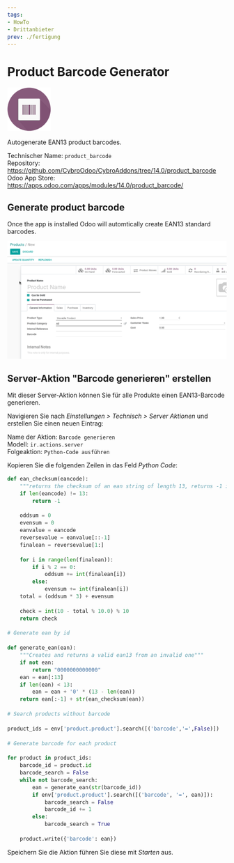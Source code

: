 ```yaml
---
tags:
- HowTo
- Drittanbieter
prev: ./fertigung
---
```

# Product Barcode Generator
![](assets/icon_odoo_product_barcode.png)

Autogenerate EAN13 product barcodes.

Technischer Name: `product_barcode`\
Repository: <https://github.com/CybroOdoo/CybroAddons/tree/14.0/product_barcode>\
Odoo App Store: <https://apps.odoo.com/apps/modules/14.0/product_barcode/>

## Generate product barcode

Once the app is installed Odoo will automtically create EAN13 standard barcodes.

![Odoo App Product Barcode Generator](assets/Odoo%20App%20Product%20Barcode%20Generator.gif)

## Server-Aktion "Barcode generieren" erstellen

Mit dieser Server-Aktion können Sie für alle Produkte einen EAN13-Barcode generieren.

Navigieren Sie nach *Einstellungen > Technisch > Server Aktionen* und erstellen Sie einen neuen Eintrag:

Name der Aktion: `Barcode generieren`\
Modell: `ir.actions.server`\
Folgeaktion: `Python-Code ausführen`

Kopieren Sie die folgenden Zeilen in das Feld *Python Code*:

```python
def ean_checksum(eancode):
    """returns the checksum of an ean string of length 13, returns -1 if the string has the wrong length"""
    if len(eancode) != 13:
        return -1
        
    oddsum = 0
    evensum = 0
    eanvalue = eancode
    reversevalue = eanvalue[::-1]
    finalean = reversevalue[1:]

    for i in range(len(finalean)):
        if i % 2 == 0:
            oddsum += int(finalean[i])
        else:
            evensum += int(finalean[i])
    total = (oddsum * 3) + evensum

    check = int(10 - total % 10.0) % 10
    return check

# Generate ean by id

def generate_ean(ean):
    """Creates and returns a valid ean13 from an invalid one"""
    if not ean:
        return "0000000000000"
    ean = ean[:13]
    if len(ean) < 13:
        ean = ean + '0' * (13 - len(ean))
    return ean[:-1] + str(ean_checksum(ean))

# Search products without barcode

product_ids = env['product.product'].search([('barcode','=',False)])

# Generate barcode for each product

for product in product_ids:
    barcode_id = product.id
    barcode_search = False
    while not barcode_search:
        ean = generate_ean(str(barcode_id))
        if env['product.product'].search([('barcode', '=', ean)]):
            barcode_search = False
            barcode_id += 1
        else:
            barcode_search = True
    
    product.write({'barcode': ean})
```

Speichern Sie die Aktion führen Sie diese mit *Starten* aus.
